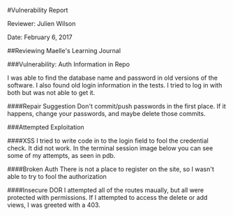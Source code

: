 #Vulnerability Report

Reviewer: Julien Wilson

Date: February 6, 2017


##Reviewing Maelle's Learning Journal

###Vulnerability: Auth Information in Repo

I was able to find the database name and password in old versions of the software.  I also found old login information in the tests.  I tried to log in with both but was not able to get it.

####Repair Suggestion
Don't commit/push passwords in the first place.  If it happens, change your passwords, and maybe delete those commits.


###Attempted Exploitation

####XSS
I tried to write code in to the login field to fool the credential check.  It did not work.  In the terminal session image below you can see some of my attempts, as seen in pdb.

####Broken Auth
There is not a place to register on the site, so I wasn't able to try to fool the authorization

####Insecure DOR
I attempted all of the routes maually, but all were protected with permissions.  If I attempted to access the delete or add views, I was greeted with a 403.




